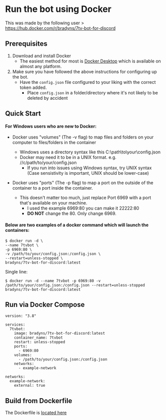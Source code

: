 # Run the bot using Docker
This was made by the following user > https://hub.docker.com/r/bradyns/7tv-bot-for-discord
## Prerequisites

1. Download and install Docker
   - The easiest method for most is [Docker Desktop](https://www.docker.com/products/docker-desktop/) which is available on almost any platform.
2. Make sure you have followed the above instructions for configuring up the bot.
   - Have the `config.json` file configured to your liking with the correct token added.
     - Place `config.json` in a folder/directory where it's not likely to be deleted by accident

## Quick Start

#### For Windows users who are new to Docker:

- Docker uses "volumes" (The -v flag) to map files and folders on your computer to files/folders in the container
  - Windows uses a directory syntax like this C:\path\to\your\config.json
  - Docker may need it to be in a UNIX format. e.g. //c/path/to/your/config.json
    - If you run into issues using Windows syntax, try UNIX syntax (Case sensistivity is important, UNIX should be lower-case)

- Docker uses "ports" (The -p flag) to map a port on the outside of the container to a port inside the container.
  - This doesn't matter too much, just replace Port 6969 with a port that's available on your machine.
    - I used the example 6969:80 you can make it 22222:80
    - **DO NOT** change the 80. Only change 6969.

#### Below are two examples of a docker command which will launch the containers:

```
$ docker run -d \
--name 7tvbot \
-p 6969:80 \
-v /path/to/your/config.json:/config.json \
--restart=unless-stopped \
bradyns/7tv-bot-for-discord:latest
```

Single line:
```
$ docker run -d --name 7tvbot -p 6969:80 -v /path/to/your/config.json:/config.json --restart=unless-stopped bradyns/7tv-bot-for-discord:latest
```


## Run via Docker Compose

```
version: "3.8"

services:
  7tvbot:
    image: bradyns/7tv-bot-for-discord:latest
    container_name: 7tvbot
    restart: unless-stopped
    ports:
      - 6969:80
    volumes:
      - /path/to/your/config.json:/config.json
    networks:
      - example-network
      
networks:
  example-network:
    external: true
```

## Build from Dockerfile

The Dockerfile is [located here](Docker/Dockerfile)